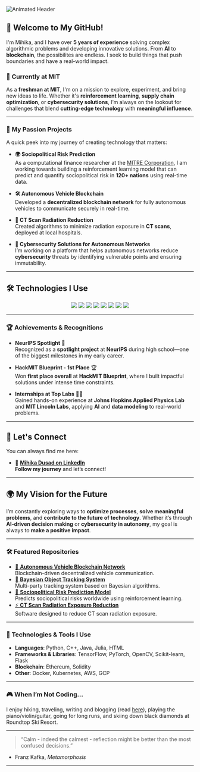 ![Animated Header](https://github.com/mihikadusad/mihikadusad/blob/main/assets/github_intro_v3.gif)


## 🚀 Welcome to My GitHub!

I'm Mihika, and I have over **5 years of experience** solving complex algorithmic problems and developing innovative solutions. From **AI** to **blockchain**, the possibilites are endless. I seek to build things that push boundaries and have a real-world impact.

### 📍 **Currently at MIT**  
As a **freshman at MIT**, I'm on a mission to explore, experiment, and bring new ideas to life. Whether it's **reinforcement learning**, **supply chain optimization**, or **cybersecurity solutions**, I’m always on the lookout for challenges that blend **cutting-edge technology** with **meaningful influence**.

---

### 💼 **My Passion Projects**  
A quick peek into my journey of creating technology that matters: 

- **🌍 Sociopolitical Risk Prediction**  
  As a computational finance researcher at the [MITRE Corporation](https://www.mitre.org/), I am working towards building a reinforcement learning model that can predict and quantify sociopolitical risk in **120+ nations** using real-time data.

- **🛠️ Autonomous Vehicle Blockchain**  
  Developed a **decentralized blockchain network** for fully autonomous vehicles to communicate securely in real-time.

- **🏥 CT Scan Radiation Reduction**  
  Created algorithms to minimize radiation exposure in **CT scans**, deployed at local hospitals.

- **🌱 Cybersecurity Solutions for Autonomous Networks**  
  I’m working on a platform that helps autonomous networks reduce **cybersecurity** threats by identifying vulnerable points and ensuring immutability.

---

## 🛠️ **Technologies I Use**

<p align="center">
  <img src="https://img.shields.io/badge/Python-3.9-blue?logo=python&logoColor=yellow" />
  <img src="https://img.shields.io/badge/C%2B%2B-blue?logo=cplusplus&logoColor=white" />
  <img src="https://img.shields.io/badge/Java-orange?logo=java&logoColor=white" />
  <img src="https://img.shields.io/badge/HTML5-blue?logo=html5&logoColor=white" />
  <img src="https://img.shields.io/badge/Julia-blue?logo=julia&logoColor=white" />
  <img src="https://img.shields.io/badge/AI-red?logo=ai&logoColor=white" />
  <img src="https://img.shields.io/badge/Blockchain-lightgray?logo=ethereum&logoColor=green" />
  <img src="https://img.shields.io/badge/ML-green?logo=machinelearning&logoColor=white" />
</p>

---

### 🏆 **Achievements & Recognitions**

- **NeurIPS Spotlight** 🌟  
  Recognized as a **spotlight project** at **NeurIPS** during high school—one of the biggest milestones in my early career.

- **HackMIT Blueprint - 1st Place** 🏆  
  Won **first place overall** at **HackMIT Blueprint**, where I built impactful solutions under intense time constraints.

- **Internships at Top Labs** 🧑‍🔬  
  Gained hands-on experience at **Johns Hopkins Applied Physics Lab** and **MIT Lincoln Labs**, applying **AI** and **data modeling** to real-world problems.

---

## 🔗 **Let's Connect**  
You can always find me here:  

- 🔗 **[Mihika Dusad on LinkedIn](https://linkedin.com/in/mihika-dusad/)**  
  **Follow my journey** and let’s connect!

---

## 🌍 **My Vision for the Future**

I’m constantly exploring ways to **optimize processes**, **solve meaningful problems**, and **contribute to the future of technology**. Whether it’s through **AI-driven decision making** or **cybersecurity in autonomy**, my goal is always to **make a positive impact**.

---

### 🛠️ **Featured Repositories**  

- [🔗 **Autonomous Vehicle Blockchain Network**](https://github.com/mihikadusad/HypeFL)  
  Blockchain-driven decentralized vehicle communication.
- [📡 **Bayesian Object Tracking System**](https://github.com/yourrepo)  
  Multi-party tracking system based on Bayesian algorithms.
- [🤖 **Sociopolitical Risk Prediction Model**](https://github.com/yourrepo)  
  Predicts sociopolitical risks worldwide using reinforcement learning.
- [⚡ **CT Scan Radiation Exposure Reduction**](https://github.com/yourrepo)  
  Software designed to reduce CT scan radiation exposure.

---

### 🔧 **Technologies & Tools I Use**

- **Languages**: Python, C++, Java, Julia, HTML  
- **Frameworks & Libraries**: TensorFlow, PyTorch, OpenCV, Scikit-learn, Flask  
- **Blockchain**: Ethereum, Solidity  
- **Other**: Docker, Kubernetes, AWS, GCP  

---

### 🎮 **When I’m Not Coding…**  
I enjoy hiking, traveling, writing and blogging (read [here](https://substack.com/@mihikadusad?utm_source=user-menu)), playing the piano/violin/guitar, going for long runs, and skiing down black diamonds at Roundtop Ski Resort.

---

> “Calm - indeed the calmest - reflection might be better than the most confused decisions.”
- Franz Kafka, *Metamorphosis*

---

